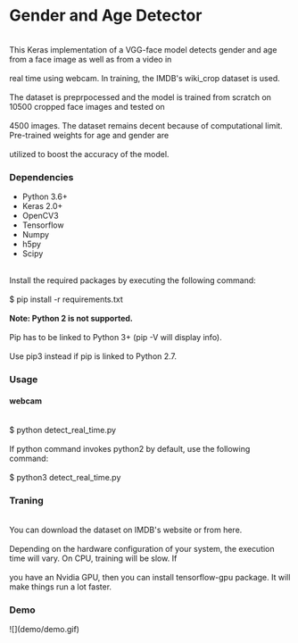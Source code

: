 <h1>Gender and Age Detector</h1>
<br>This Keras implementation of a VGG-face model detects gender and age from a face image as well as from a video in </br>
<br>real time using webcam. In training, the IMDB's wiki_crop dataset is used.</br>
<br>The dataset is preprpocessed and the model is trained from scratch on 10500 cropped face images and tested on  </br>
<br> 4500 images. The dataset remains decent because of computational limit. Pre-trained weights for age and gender are </br> 
<br>utilized to boost the accuracy of the model.</br>

<h3>Dependencies</h3>
<ul>
<li>Python 3.6+</li>
<li>Keras 2.0+</li>
<li>OpenCV3</li>
<li>Tensorflow</li>
<li>Numpy</li>
<li>h5py</li>
<li>Scipy</li>
</ul>
<br>Install the required packages by executing the following command: </br>
<br>$ pip install -r requirements.txt</br>
<br><b>Note: Python 2 is not supported.</b></br>
<br>Pip has to be linked to Python 3+ (pip -V will display info).</br>
<br>Use pip3 instead if pip is linked to Python 2.7.</br>
<h3>Usage</h3>
<h4>webcam</h4>
<br>$ python detect_real_time.py</br>
<br>If python command invokes python2 by default, use the following command: </br>
<br>$ python3 detect_real_time.py</br>

<h3>Traning</h3>
<br>You can download the dataset on IMDB's website or from here. </br>
<br>Depending on the hardware configuration of your system, the execution time will vary. On CPU, training will be slow. If </br> 
<br>you have an Nvidia GPU, then you can install tensorflow-gpu package. It will make things run a lot faster.</br>

<h3>Demo</h3>
![](demo/demo.gif)

